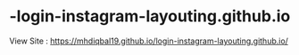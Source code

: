 # -login-instagram-layouting.github.io

View Site : 
https://mhdiqbal19.github.io/login-instagram-layouting.github.io/
